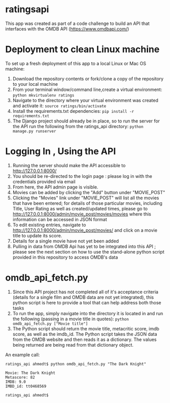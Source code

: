 # ratingsapi

This app was created as part of a code challenge to build an API that interfaces with the OMDB API (https://www.omdbapi.com/)

# Deployment to clean Linux machine 
To set up a fresh deployment of this app to a local Linux or Mac OS machine:

1) Download the repository contents or fork/clone a copy of the repository to your local machine
2) From your terminal window/command line,create a virtual environment:
    `python mkvirtualenv ratings`
3) Navigate to the directory where your virtual environment was created and activate it:
    `source ratings/bin/activate`
4) Install the requirements.txt dependencies:
    `pip install -r requirements.txt`
5) The Django project should already be in place, so to run the server for the API run the following from the ratings_api directory:
    `python manage.py runserver`

# Logging In , Using the API

1) Running the server should make the API accessible to http://127.0.0.1:8000/
2) You should be re-directed to the login page : please log in with the credentials provided via email
3) From here, the API admin page is visible. 
4) Movies can be added by clicking the "Add" button under "MOVIE_POST"
5) Clicking the "Movies" link under "MOVIE_POST" will list all the movies that have been entered; for details of those particular movies, including Title, User Rating as well as created/updated times, please go to http://127.0.0.1:8000/admin/movie_post/movies/movies where this information can be accessed in JSON format
6) To edit existing entries, navigate to http://127.0.0.1:8000/admin/movie_post/movies/ and click on a movie title to update its score.
7) Details for a single movie have not yet been added
8) Pulling in data from OMDB Api has yet to be integrated into this API ; please see the next section on how to use the stand-alone python script provided in this repository to access OMDB's data

# omdb_api_fetch.py

1) Since this API project has not completed all of it's acceptance criteria (details for a single film and OMDB data are not yet integrated), this python script is here to provide a tool that can help address both those tasks
2) To run the app, simply navigate into the directory it is located in and run the following (passing in a movie title in quotes):
    `python omdb_api_fetch.py ["Movie title"]`
3) The Python script should return the movie title, metacritic score, imdb score, as well as the imdb_id. The Python script takes the JSON data from the OMDB website and then reads it as a dictionary. The values being returned are being read from that dictionary object. 

An example call:
```
ratings_api ahmedt$ python omdb_api_fetch.py "The Dark Knight"

Movie: The Dark Knight
Metascore: 82
IMDB: 9.0
IMBD_id: tt0468569

ratings_api ahmedt$ 
